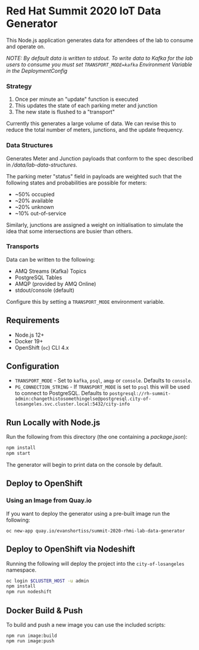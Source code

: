 # Red Hat Summit 2020 IoT Data Generator

This Node.js application generates data for attendees of the lab to consume
and operate on. 

_NOTE: By default data is written to stdout. To write data to Kafka for the lab users to consume you must set `TRANSPORT_MODE=kafka` *Environment Variable* in the *DeploymentConfig*_

### Strategy

1. Once per minute an "update" function is executed
1. This updates the state of each parking meter and junction
1. The new state is flushed to a "transport"

Currently this generates a large volume of data. We can revise this to reduce
the total number of meters, junctions, and the update frequency.

### Data Structures

Generates Meter and Junction payloads that conform to the spec
described in */data/lab-data-structures*.

The parking meter "status" field in payloads are weighted such that the
following states and probabilities are possible for meters:

* ~50% occupied
* ~20% available
* ~20% unknown
* ~10% out-of-service

Similarly, junctions are assigned a weight on initialisation to simulate the
idea that some intersections are busier than others.

### Transports

Data can be written to the following:

* AMQ Streams (Kafka) Topics
* PostgreSQL Tables
* AMQP (provided by AMQ Online)
* stdout/console (default)

Configure this by setting a `TRANSPORT_MODE` environment variable.

## Requirements

* Node.js 12+
* Docker 19+
* OpenShift (`oc`) CLI 4.x

## Configuration

* `TRANSPORT_MODE` - Set to `kafka`, `psql`, `amqp` or `console`. Defaults to
`console`.
* `PG_CONNECTION_STRING` - If `TRANSPORT_MODE` is set to `psql` this will be
used to connect to PostgreSQL. Defaults to `postgresql://rh-summit-admin:changethistosomethingelse@postgresql.city-of-losangeles.svc.cluster.local:5432/city-info`

## Run Locally with Node.js

Run the following from this directory (the one containing a *package.json*):

```bash
npm install
npm start
```

The generator will begin to print data on the console by default.

## Deploy to OpenShift

### Using an Image from Quay.io 
If you want to deploy the generator using a pre-built image run the following:

```
oc new-app quay.io/evanshortiss/summit-2020-rhmi-lab-data-generator
```

## Deploy to OpenShift via Nodeshift
Running the following will deploy the project into the `city-of-losangeles`
namespace.

```bash
oc login $CLUSTER_HOST -u admin
npm install
npm run nodeshift
```

## Docker Build & Push

To build and push a new image you can use the included scripts:

```
npm run image:build
npm run image:push
```
